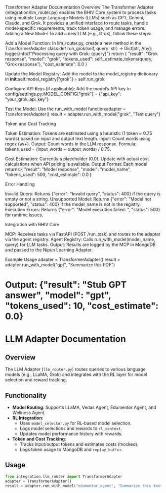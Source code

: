 Transformer Adapter Documentation
Overview
The Transformer Adapter (integration/llm_router.py) enables the BHIV Core system to process tasks using multiple Large Language Models (LLMs) such as GPT, Gemini, Claude, and Grok. It provides a unified interface to route tasks, handle model-specific requirements, track token usage, and manage errors.
Adding a New Model
To add a new LLM (e.g., Grok), follow these steps:

Add a Model Function:
In llm_router.py, create a new method in the TransformerAdapter class:def run_grok(self, query: str) -> Dict[str, Any]:
    logger.info(f"Processing query with Grok: {query}")
    return {
        "result": "Grok response",
        "model": "grok",
        "tokens_used": self._estimate_tokens(query, "Grok response"),
        "cost_estimate": 0.0
    }




Update the Model Registry:
Add the model to the model_registry dictionary in __init__:self.model_registry["grok"] = self.run_grok




Configure API Keys (if applicable):
Add the model’s API key to config/settings.py:MODEL_CONFIG["grok"] = {"api_key": "your_grok_api_key"}




Test the Model:
Use the run_with_model function:adapter = TransformerAdapter()
result = adapter.run_with_model("grok", "Test query")





Token and Cost Tracking

Token Estimation: Tokens are estimated using a heuristic (1 token ≈ 0.75 words) based on input and output text length.
Input: Count words using regex (\w+).
Output: Count words in the LLM response.
Formula: tokens_used = (input_words + output_words) / 0.75.


Cost Estimation: Currently a placeholder (0.0). Update with actual cost calculations when API pricing is available.
Output Format: Each model returns:{
    "result": "Model response",
    "model": "model_name",
    "tokens_used": 500,
    "cost_estimate": 0.0
}



Error Handling

Invalid Query: Returns {"error": "Invalid query", "status": 400} if the query is empty or not a string.
Unsupported Model: Returns {"error": "Model not supported", "status": 400} if the model_name is not in the registry.
Execution Errors: Returns {"error": "Model execution failed: <error>", "status": 500} for runtime issues.

Integration with BHIV Core

MCP: Receives tasks via FastAPI (POST /run_task) and routes to the adapter via the agent registry.
Agent Registry: Calls run_with_model(model_name, query) for LLM tasks.
Output: Results are logged by the MCP in MongoDB and passed to the Nipun Learning Adapter.

Example Usage
adapter = TransformerAdapter()
result = adapter.run_with_model("gpt", "Summarize this PDF")
# Output: {"result": "Stub GPT answer", "model": "gpt", "tokens_used": 10, "cost_estimate": 0.0}


# LLM Adapter Documentation

## Overview
The LLM Adapter (`llm_router.py`) routes queries to various language models (e.g., LLaMA, Grok) and integrates with the RL layer for model selection and reward tracking.

## Functionality
- **Model Routing**: Supports LLaMA, Vedas Agent, Edumentor Agent, and Wellness Agent.
- **RL Integration**:
  - Uses `model_selector.py` for RL-based model selection.
  - Logs model selections and rewards to `rl_context`.
  - Updates model performance history with rewards.
- **Token and Cost Tracking**:
  - Tracks input/output tokens and estimates costs (mocked).
  - Logs token usage to MongoDB and `replay_buffer`.

## Usage
```python
from integration.llm_router import TransformerAdapter
adapter = TransformerAdapter()
result = adapter.run_with_model("edumentor_agent", "Summarize this text: AI advancements.")